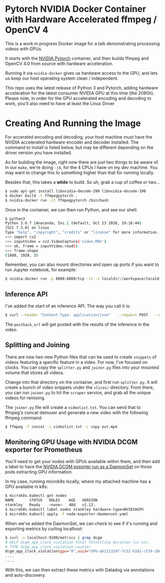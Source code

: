 # Pytorch NVIDIA Docker Container with Hardware Accelerated ffmpeg / OpenCV 4

This is a work in progress Docker image for a talk demonstrating processing videos with GPUs.

It starts with the [NVIDIA Pytorch](https://ngc.nvidia.com/catalog/containers/nvidia%2Fpytorch) container, and then builds ffmpeg and OpenCV 4.0 from source with hardware acceleration. 

Running it via `nvidia-docker` gives us hardware access to the GPU, and lets us keep our host operating system clean / independent. 

This repo uses the latest release of Python 3 and Pytorch, adding hardware acceleration for the latest consumer NVIDIA GPU at this time (the 2080ti). Please note, in order for the GPU accelerated encoding and decoding to work, you'll also need to have at least the Linux Driver 

# Creating And Running the Image

For accerated encoding and decoding, your host machine must have the NVIDIA accelerated hardware encoder and decoder installed. The command to install is listed below, but may be different depending on the driver version you have installed.

As for building the image, right now there are just two things to be aware of. In our `make`, we're doing `-j4`, for the 4 CPUs I have on my dev machine. You may want to change this to something higher than that for running locally.

Besides that, this takes a __while__ to build. So uh, grab a cup of coffee or two...

```bash
$ sudo apt-get install libnvidia-decode-390 libnvidia-decode-390
$ docker build -t ffmpegpytorch .
$ nvidia-docker run -it ffmpegpytorch /bin/bash
```

Once in the container, we can then run Python, and see our shell:

```bash
$ python3
Python 3.6.7 |Anaconda, Inc.| (default, Oct 23 2018, 19:16:44) 
[GCC 7.3.0] on linux
Type "help", "copyright", "credits" or "license" for more information.
>>> import cv2
>>> inputVideo = cv2.VideoCapture('video.MOV')
>>> ok, frame = inputVideo.read()
>>> frame.shape
(1080, 1920, 3)
```

Remember, you can also mount directories and open up ports if you want to run Jupyter notebook, for example:

```bash
$ nvidia-docker run -p 8888:8888/tcp -it -v localdir:/workspace/localdir_in_container ffmpegpytorch /bin/bash
```

## Inference API

I've added the start of an inference API. The way you call it is:

```bash
$ curl --header "Content-Type: application/json"   --request POST   --data '{"filename": "/downloads/cuckoo.mp4", "postback_url": "http://10.152.183.141:5005/video-inference"}' http://10.152.183.139:5007/video-inference
```

The `postback_url` will get posted with the results of the inference in the video.

## Splitting and Joining

There are now two new Python files that can be used to create `snippets` of videos featuring a specific feature in a video. For now, I've focused on clocks. You can copy the `splitter.py` and `joiner.py` files into your mounted volume that stores all videos.

Change into that directory on the container, and first run `splitter.py`. It will create a bunch of video snippets under the `slices/` directory. From there, you can run `joiner.py` to hit the `scraper` service, and grab all the unique videos for remixing.

The `joiner.py` file will create a `videolist.txt`. You can send that to ffmpeg's concat demuxer and generate a new video with the following ffmpeg command:

```bash
$ ffmpeg -f concat -i videolist.txt -c copy out.mp4
```

## Monitoring GPU Usage with NVIDIA DCGM exporter for Prometheus

You'll need to get your nodes with GPUs available within them, and then add a label to have the [NVIDIA DCGM exporter run as a DaemonSet](https://github.com/NVIDIA/gpu-monitoring-tools/tree/master/exporters/prometheus-dcgm) on those pods extracting GPU information.

In my case, running microk8s locally, where my attached machine has a GPU available in k8s:

```bash
$ microk8s.kubectl get nodes
NAME       STATUS   ROLES    AGE   VERSION
stankley   Ready    <none>   48d   v1.13.
$ microk8s.kubectl label nodes stankley hardware-type=NVIDIAGPU
$ microk8s.kubectl apply -f node-exporter-daemonset.yaml
```

When we've added the DaemonSet, we can check to see if it's running and exporting metrics by curling localhost:

```bash
$ curl -s localhost:9100/metrics | grep dcgm
# HELP dcgm_app_clock_violation Total throttling duration (in us).
# TYPE dcgm_app_clock_violation counter
dcgm_app_clock_violation{gpu="0",uuid="GPU-a612132df-7c52-b181-cf39-28065234123ac8"} -9.134403409224488e+18
....
....
```

With this, we can then extract these metrics with Datadog via annotations and auto-discovery.

